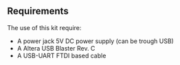 ## Requirements

The use of this kit require:
- A power jack 5V DC power supply (can be trough USB)
- A Altera USB Blaster Rev. C
- A USB-UART FTDI based cable